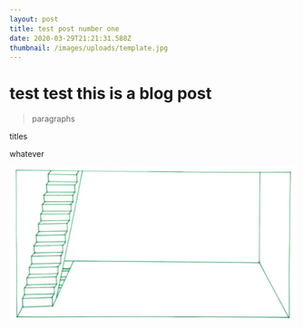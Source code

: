 ```yaml
---
layout: post
title: test post number one
date: 2020-03-29T21:21:31.588Z
thumbnail: /images/uploads/template.jpg
---
```

# test test this is a blog post

> paragraphs

titles

whatever

![partys over earth](/images/uploads/template.jpg "party is over")